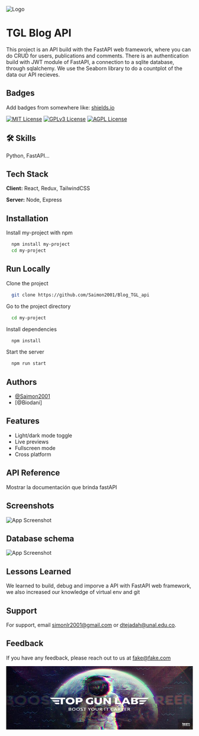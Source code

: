

![Logo](./images/proyecto_final.png)

# TGL Blog API


This project is an API build with the FastAPI web framework, where you can do CRUD for users, publications and comments. There is an authentication build with JWT module of FastAPI, a connection to a sqlite database, through sqlalchemy. We use the Seaborn library to do a countplot of the data our API recieves. 



## Badges

Add badges from somewhere like: [shields.io](https://shields.io/)

[![MIT License](https://img.shields.io/badge/License-MIT-green.svg)](https://choosealicense.com/licenses/mit/)
[![GPLv3 License](https://img.shields.io/badge/License-GPL%20v3-yellow.svg)](https://opensource.org/licenses/)
[![AGPL License](https://img.shields.io/badge/license-AGPL-blue.svg)](http://www.gnu.org/licenses/agpl-3.0)


## 🛠 Skills
Python, FastAPI...

## Tech Stack

**Client:** React, Redux, TailwindCSS

**Server:** Node, Express

## Installation

Install my-project with npm

```bash
  npm install my-project
  cd my-project
```


## Run Locally

Clone the project

```bash
  git clone https://github.com/Saimon2001/Blog_TGL_api
```

Go to the project directory

```bash
  cd my-project
```

Install dependencies

```bash
  npm install
```

Start the server

```bash
  npm run start
```


## Authors

- [@Saimon2001]([https://github.com/Saimon2001])
- [@Biodani]

## Features

- Light/dark mode toggle
- Live previews
- Fullscreen mode
- Cross platform

## API Reference

Mostrar la documentación que brinda fastAPI

## Screenshots

![App Screenshot](https://via.placeholder.com/468x300?text=App+Screenshot+Here)


## Database schema

![App Screenshot](https://via.placeholder.com/468x300?text=App+Screenshot+Here)


## Lessons Learned

We learned to build, debug and imporve a API with FastAPI web framework, we also increased our knowledge of virtual env and git


## Support

For support, email simonlr2001@gmail.com or dtejadah@unal.edu.co.


## Feedback

If you have any feedback, please reach out to us at fake@fake.com


![Logo](./images/topGunLab.jpg)
